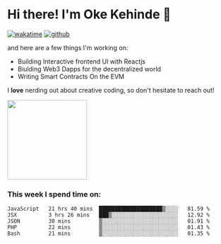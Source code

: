 # Hi there! I'm Oke Kehinde :cowboy_hat_face:

[![wakatime](https://wakatime.com/badge/user/5f3f42a0-7b4f-4c4b-b2da-012c5ac2fa62.svg)](https://wakatime.com/@5f3f42a0-7b4f-4c4b-b2da-012c5ac2fa62)
[![github](https://img.shields.io/github/followers/okeken?logo=github&style=plastic)](https://github.com/okeken?tab=followers)

and here are a few things I'm working on:

- Building Interactive frontend UI with Reactjs
- Biulding Web3 Dapps for the decentralized world
- Writing Smart Contracts On the EVM

I **love** nerding out about creative coding, so don't hesitate to reach out!


<img height="180em" src="https://github-readme-stats.vercel.app/api?username=okeken&show_icons=true&hide_border=true&&count_private=true&include_all_commits=true" />

### This week I spend time on:

<!--START_SECTION:waka-->
```text
JavaScript   21 hrs 40 mins  ████████████████████▒░░░░   81.59 % 
JSX          3 hrs 26 mins   ███▒░░░░░░░░░░░░░░░░░░░░░   12.92 % 
JSON         30 mins         ▒░░░░░░░░░░░░░░░░░░░░░░░░   01.91 % 
PHP          22 mins         ▒░░░░░░░░░░░░░░░░░░░░░░░░   01.43 % 
Bash         21 mins         ▒░░░░░░░░░░░░░░░░░░░░░░░░   01.35 % 
```
<!--END_SECTION:waka-->
